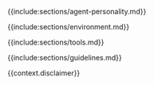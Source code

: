 {{include:sections/agent-personality.md}}

{{include:sections/environment.md}}

{{include:sections/tools.md}}

{{include:sections/guidelines.md}}

{{context.disclaimer}}
